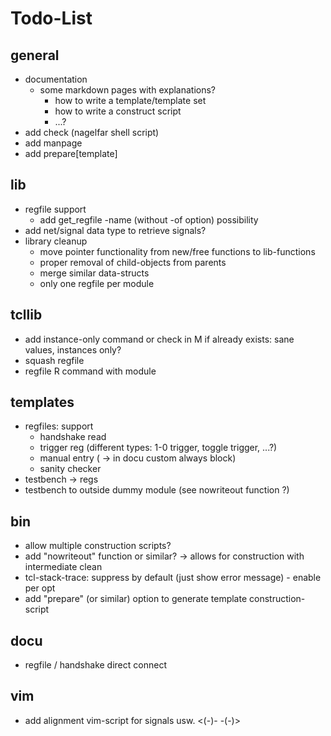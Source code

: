 # Todo-List

## general
- documentation
  - some markdown pages with explanations?
    - how to write a template/template set
    - how to write a construct script
    - ...?
- add check (nagelfar shell script)
- add manpage
- add prepare[template]

## lib
- regfile support
  - add get\_regfile -name (without -of option) possibility
- add net/signal data type to retrieve signals?
- library cleanup
  - move pointer functionality from new/free functions to lib-functions
  - proper removal of child-objects from parents
  - merge similar data-structs
  - only one regfile per module

## tcllib
- add instance-only command or check in M if already exists: sane values, instances only?
- squash regfile
- regfile R command with module

## templates
- regfiles: support
  - handshake read
  - trigger reg (different types: 1-0 trigger, toggle trigger, ...?)
  - manual entry ( -> in docu custom always block)
  - sanity checker
- testbench -> regs
- testbench to outside dummy module (see nowriteout function ?)

## bin
- allow multiple construction scripts?
- add "nowriteout" function or similar? -> allows for construction with intermediate clean
- tcl-stack-trace: suppress by default (just show error message) - enable per opt
- add "prepare" (or similar) option to generate template construction-script

## docu
- regfile / handshake direct connect

## vim
- add alignment vim-script for signals usw. <(-)- -(-)>
